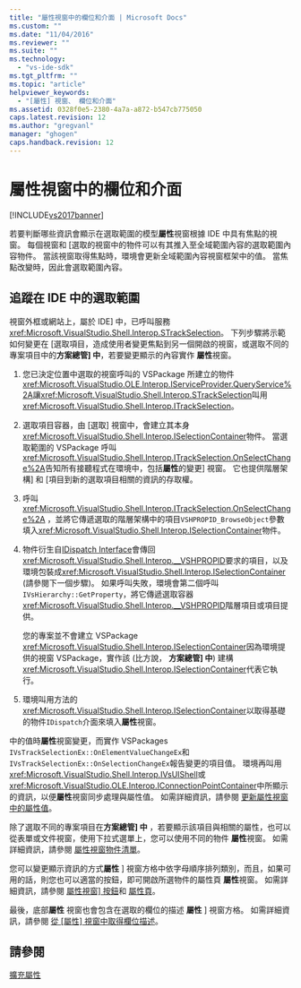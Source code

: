 ```yaml
---
title: "屬性視窗中的欄位和介面 | Microsoft Docs"
ms.custom: ""
ms.date: "11/04/2016"
ms.reviewer: ""
ms.suite: ""
ms.technology: 
  - "vs-ide-sdk"
ms.tgt_pltfrm: ""
ms.topic: "article"
helpviewer_keywords: 
  - "[屬性] 視窗、 欄位和介面"
ms.assetid: 0328f0e5-2380-4a7a-a872-b547cb775050
caps.latest.revision: 12
ms.author: "gregvanl"
manager: "ghogen"
caps.handback.revision: 12
---
```

# 屬性視窗中的欄位和介面
[!INCLUDE[vs2017banner](../../code-quality/includes/vs2017banner.md)]

若要判斷哪些資訊會顯示在選取範圍的模型**屬性**視窗根據 IDE 中具有焦點的視窗。  每個視窗和 \[選取的視窗中的物件可以有其推入至全域範圍內容的選取範圍內容物件。  當該視窗取得焦點時，環境會更新全域範圍內容視窗框架中的值。  當焦點改變時，因此會選取範圍內容。  
  
## 追蹤在 IDE 中的選取範圍  
 視窗外框或網站上，屬於 IDE\] 中，已呼叫服務<xref:Microsoft.VisualStudio.Shell.Interop.STrackSelection>。  下列步驟將示範如何變更在 \[選取項目，造成使用者變更焦點到另一個開啟的視窗，或選取不同的專案項目中的**方案總管\] 中**，若要變更顯示的內容實作 **屬性**視窗。  
  
1.  您已決定位置中選取的視窗呼叫的 VSPackage 所建立的物件<xref:Microsoft.VisualStudio.OLE.Interop.IServiceProvider.QueryService%2A>讓<xref:Microsoft.VisualStudio.Shell.Interop.STrackSelection>叫用<xref:Microsoft.VisualStudio.Shell.Interop.ITrackSelection>。  
  
2.  選取項目容器，由 \[選取\] 視窗中，會建立其本身<xref:Microsoft.VisualStudio.Shell.Interop.ISelectionContainer>物件。  當選取範圍的 VSPackage 呼叫<xref:Microsoft.VisualStudio.Shell.Interop.ITrackSelection.OnSelectChange%2A>告知所有接聽程式在環境中，包括**屬性**的變更\] 視窗。  它也提供階層架構\] 和 \[項目到新的選取項目相關的資訊的存取權。  
  
3.  呼叫<xref:Microsoft.VisualStudio.Shell.Interop.ITrackSelection.OnSelectChange%2A> ，並將它傳遞選取的階層架構中的項目`VSHPROPID_BrowseObject`參數填入<xref:Microsoft.VisualStudio.Shell.Interop.ISelectionContainer>物件。  
  
4.  物件衍生自[IDispatch Interface](http://msdn.microsoft.com/zh-tw/ebbff4bc-36b2-4861-9efa-ffa45e013eb5)會傳回<xref:Microsoft.VisualStudio.Shell.Interop.__VSHPROPID>要求的項目，以及環境包裝成<xref:Microsoft.VisualStudio.Shell.Interop.ISelectionContainer> \(請參閱下一個步驟\)。  如果呼叫失敗，環境會第二個呼叫`IVsHierarchy::GetProperty`，將它傳遞選取容器<xref:Microsoft.VisualStudio.Shell.Interop.__VSHPROPID>階層項目或項目提供。  
  
     您的專案並不會建立 VSPackage <xref:Microsoft.VisualStudio.Shell.Interop.ISelectionContainer>因為環境提供的視窗 VSPackage，實作該 \(比方說， **方案總管\] 中**\) 建構<xref:Microsoft.VisualStudio.Shell.Interop.ISelectionContainer>代表它執行。  
  
5.  環境叫用方法的<xref:Microsoft.VisualStudio.Shell.Interop.ISelectionContainer>以取得基礎的物件`IDispatch`介面來填入**屬性**視窗。  
  
 中的值時**屬性**視窗變更，而實作 VSPackages `IVsTrackSelectionEx::OnElementValueChangeEx`和`IVsTrackSelectionEx::OnSelectionChangeEx`報告變更的項目值。  環境再叫用<xref:Microsoft.VisualStudio.Shell.Interop.IVsUIShell>或<xref:Microsoft.VisualStudio.OLE.Interop.IConnectionPointContainer>中所顯示的資訊，以便**屬性**視窗同步處理與屬性值。  如需詳細資訊，請參閱 [更新屬性視窗中的屬性值](../../misc/updating-property-values-in-the-properties-window.md)。  
  
 除了選取不同的專案項目在**方案總管\] 中** ，若要顯示該項目與相關的屬性，也可以從表單或文件視窗，使用下拉式選單上，您可以使用不同的物件 **屬性**視窗。  如需詳細資訊，請參閱 [屬性視窗物件清單](../../extensibility/internals/properties-window-object-list.md)。  
  
 您可以變更顯示資訊的方式**屬性** \] 視窗方格中依字母順序排列類別，而且，如果可用的話，則您也可以適當的按鈕，即可開啟所選物件的屬性頁 **屬性**視窗。  如需詳細資訊，請參閱 [屬性視窗\] 按鈕](../Topic/Properties%20Window%20Buttons.md)和 [屬性頁](../../extensibility/internals/property-pages.md)。  
  
 最後，底部**屬性** 視窗也會包含在選取的欄位的描述 **屬性** \] 視窗方格。  如需詳細資訊，請參閱 [從 \[屬性\] 視窗中取得欄位描述](../Topic/Getting%20Field%20Descriptions%20from%20the%20Properties%20Window.md)。  
  
## 請參閱  
 [擴充屬性](../../extensibility/internals/extending-properties.md)